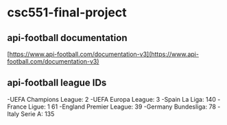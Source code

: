# csc551-final-project

## api-football documentation

[https://www.api-football.com/documentation-v3](https://www.api-football.com/documentation-v3)

## api-football league IDs

-UEFA Champions League: 2
-UEFA Europa League: 3
-Spain La Liga: 140
-France Ligue: 1 61
-England Premier League: 39
-Germany Bundesliga: 78
-Italy Serie A: 135
